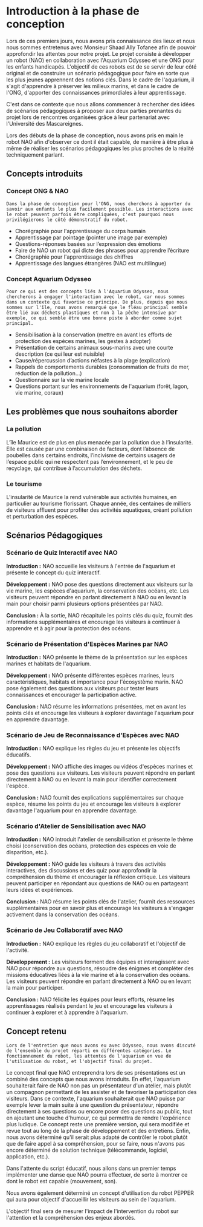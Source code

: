 # Introduction à la phase de conception

Lors de ces premiers jours, nous avons pris connaissance des lieux et nous nous sommes entretenus avec Monsieur Shaad Ally Tofanee afin de pouvoir approfondir les attentes pour notre projet. Le projet consiste à développer un robot (NAO) en collaboration avec l'Aquarium Odysseo et une ONG pour les enfants handicapés. L'objectif de ces robots est de se servir de leur côté original et de construire un scénario pédagogique pour faire en sorte que les plus jeunes apprennent des notions clés. Dans le cadre de l'aquarium, il s'agit d'apprendre à préserver les milieux marins, et dans le cadre de l'ONG, d'apporter des connaissances primordiales à leur apprentissage.

C'est dans ce contexte que nous allons commencer à rechercher des idées de scénarios pédagogiques à proposer aux deux parties prenantes du projet lors de rencontres organisées grâce à leur partenariat avec l'Université des Mascareignes.

Lors des débuts de la phase de conception, nous avons pris en main le robot NAO afin d'observer ce dont il était capable, de manière à être plus à même de réaliser les scénarios pédagogiques les plus proches de la réalité techniquement parlant.

## Concepts introduits

### Concept ONG & NAO

    Dans la phase de conception pour l'ONG, nous cherchons à apporter du savoir aux enfants le plus facilement possible. Les interactions avec le robot peuvent parfois être compliquées, c'est pourquoi nous privilégierons le côté démonstratif du robot.

- Chorégraphie pour l'apprentissage du corps humain
- Apprentissage par pointage (pointer une image par exemple)
- Questions-réponses basées sur l’expression des émotions
- Faire de NAO un robot qui dicte des phrases pour apprendre l’écriture
- Chorégraphie pour l'apprentissage des chiffres
- Apprentissage des langues étrangères (NAO est multilingue)

### Concept Aquarium Odysseo

    Pour ce qui est des concepts liés à l'Aquarium Odysseo, nous chercherons à engager l'interaction avec le robot, car nous sommes dans un contexte qui favorise ce principe. De plus, depuis que nous sommes sur l'île, nous avons remarqué que le fléau principal semble être lié aux déchets plastiques et non à la pêche intensive par exemple, ce qui semble être une bonne piste à aborder comme sujet principal.

- Sensibilisation à la conservation (mettre en avant les efforts de protection des espèces marines, les gestes à adopter)
- Présentation de certains animaux sous-marins avec une courte description (ce qui leur est nuisible)
- Cause/répercussion d’actions néfastes à la plage (explication)
- Rappels de comportements durables (consommation de fruits de mer, réduction de la pollution…)
- Questionnaire sur la vie marine locale
- Questions portant sur les environnements de l'aquarium (forêt, lagon, vie marine, coraux)

## Les problèmes que nous souhaitons aborder

### La pollution

L’île Maurice est de plus en plus menacée par la pollution due à l’insularité. Elle est causée par une combinaison de facteurs, dont l’absence de poubelles dans certains endroits, l’incivisme de certains usagers de l’espace public qui ne respectent pas l’environnement, et le peu de recyclage, qui contribue à l’accumulation des déchets.

### Le tourisme

L’insularité de Maurice la rend vulnérable aux activités humaines, en particulier au tourisme florissant. Chaque année, des centaines de milliers de visiteurs affluent pour profiter des activités aquatiques, créant pollution et perturbation des espèces.

## Scénarios Pédagogiques

### Scénario de Quiz Interactif avec NAO

**Introduction :**
NAO accueille les visiteurs à l'entrée de l'aquarium et présente le concept du quiz interactif.

**Développement :**
NAO pose des questions directement aux visiteurs sur la vie marine, les espèces d'aquarium, la conservation des océans, etc. Les visiteurs peuvent répondre en parlant directement à NAO ou en levant la main pour choisir parmi plusieurs options présentées par NAO.

**Conclusion :**
À la sortie, NAO récapitule les points clés du quiz, fournit des informations supplémentaires et encourage les visiteurs à continuer à apprendre et à agir pour la protection des océans.

### Scénario de Présentation d'Espèces Marines par NAO

**Introduction :**
NAO présente le thème de la présentation sur les espèces marines et habitats de l'aquarium.

**Développement :**
NAO présente différentes espèces marines, leurs caractéristiques, habitats et importance pour l'écosystème marin. NAO pose également des questions aux visiteurs pour tester leurs connaissances et encourager la participation active.

**Conclusion :**
NAO résume les informations présentées, met en avant les points clés et encourage les visiteurs à explorer davantage l'aquarium pour en apprendre davantage.

### Scénario de Jeu de Reconnaissance d'Espèces avec NAO

**Introduction :**
NAO explique les règles du jeu et présente les objectifs éducatifs.

**Développement :**
NAO affiche des images ou vidéos d'espèces marines et pose des questions aux visiteurs. Les visiteurs peuvent répondre en parlant directement à NAO ou en levant la main pour identifier correctement l'espèce.

**Conclusion :**
NAO fournit des explications supplémentaires sur chaque espèce, résume les points du jeu et encourage les visiteurs à explorer davantage l'aquarium pour en apprendre davantage.

### Scénario d'Atelier de Sensibilisation avec NAO

**Introduction :**
NAO introduit l'atelier de sensibilisation et présente le thème choisi (conservation des océans, protection des espèces en voie de disparition, etc.).

**Développement :**
NAO guide les visiteurs à travers des activités interactives, des discussions et des quiz pour approfondir la compréhension du thème et encourager la réflexion critique. Les visiteurs peuvent participer en répondant aux questions de NAO ou en partageant leurs idées et expériences.

**Conclusion :**
NAO résume les points clés de l'atelier, fournit des ressources supplémentaires pour en savoir plus et encourage les visiteurs à s'engager activement dans la conservation des océans.

### Scénario de Jeu Collaboratif avec NAO

**Introduction :**
NAO explique les règles du jeu collaboratif et l'objectif de l'activité.

**Développement :**
Les visiteurs forment des équipes et interagissent avec NAO pour répondre aux questions, résoudre des énigmes et compléter des missions éducatives liées à la vie marine et à la conservation des océans. Les visiteurs peuvent répondre en parlant directement à NAO ou en levant la main pour participer.

**Conclusion :**
NAO félicite les équipes pour leurs efforts, résume les apprentissages réalisés pendant le jeu et encourage les visiteurs à continuer à explorer et à apprendre à l'aquarium.

## Concept retenu

    Lors de l'entretien que nous avons eu avec Odysseo, nous avons discuté de l'ensemble du projet réparti en différentes catégories. Le fonctionnement du robot, les attentes de l'aquarium en vue de l'utilisation du robot, et l'objectif final du projet.

Le concept final que NAO entreprendra lors de ses présentations est un combiné des concepts que nous avons introduits. En effet, l'aquarium souhaiterait faire de NAO non pas un présentateur d'un atelier, mais plutôt un compagnon permettant de les assister et de favoriser la participation des visiteurs. Dans ce contexte, l'aquarium souhaiterait que NAO puisse par exemple lever la main suite à une question du présentateur, répondre directement à ses questions ou encore poser des questions au public, tout en ajoutant une touche d'humour, ce qui permettra de rendre l'expérience plus ludique. Ce concept reste une première version, qui sera modifiée et revue tout au long de la phase de développement et des entretiens. Enfin, nous avons déterminé qu'il serait plus adapté de contrôler le robot plutôt que de faire appel à sa compréhension, pour se faire, nous n'avons pas encore déterminé de solution technique (télécommande, logiciel, application, etc.).

Dans l'attente du script éducatif, nous allons dans un premier temps implémenter une danse que NAO pourra effectuer, de sorte à montrer ce dont le robot est capable (mouvement, son).

Nous avons également déterminé un concept d'utilisation du robot PEPPER qui aura pour objectif d'accueillir les visiteurs au sein de l'aquarium.

L'objectif final sera de mesurer l'impact de l'intervention du robot sur l'attention et la compréhension des enjeux abordés.
